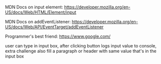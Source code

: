 MDN Docs on input element:
https://developer.mozilla.org/en-US/docs/Web/HTML/Element/input

MDN Docs on addEventListener:
https://developer.mozilla.org/en-US/docs/Web/API/EventTarget/addEventListener

Programmer's best friend:
https://www.google.com/


user can type in input box, after clicking button logs input value to console, extra challenge also fill a paragraph or header with same value that's in the input box